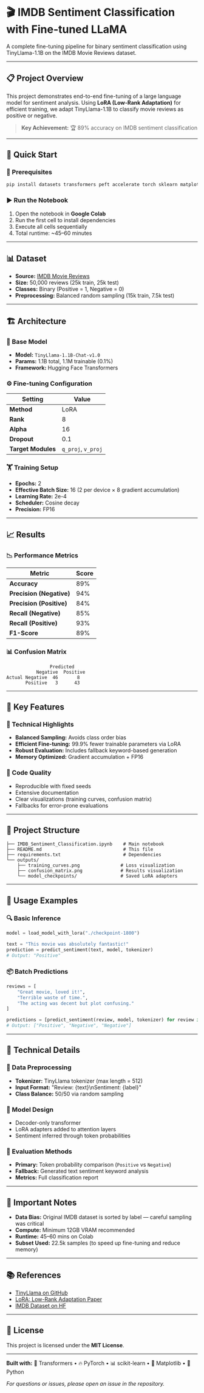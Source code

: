 
# 🎬 IMDB Sentiment Classification with Fine-tuned LLaMA

A complete fine-tuning pipeline for binary sentiment classification using TinyLlama-1.1B on the IMDB Movie Reviews dataset.

---

## 📋 Project Overview

This project demonstrates end-to-end fine-tuning of a large language model for sentiment analysis. Using **LoRA (Low-Rank Adaptation)** for efficient training, we adapt TinyLlama-1.1B to classify movie reviews as positive or negative.

> **Key Achievement:** 🏆 89% accuracy on IMDB sentiment classification

---

## 🚀 Quick Start

### 🔧 Prerequisites

```bash
pip install datasets transformers peft accelerate torch sklearn matplotlib seaborn
```

### ▶️ Run the Notebook

1. Open the notebook in **Google Colab**
2. Run the first cell to install dependencies
3. Execute all cells sequentially  
4. Total runtime: ~45–60 minutes

---

## 📊 Dataset

- **Source:** [IMDB Movie Reviews](https://huggingface.co/datasets/imdb)
- **Size:** 50,000 reviews (25k train, 25k test)
- **Classes:** Binary (Positive = 1, Negative = 0)
- **Preprocessing:** Balanced random sampling (15k train, 7.5k test)

---

## 🏗️ Architecture

### 🧠 Base Model

- **Model:** `TinyLlama-1.1B-Chat-v1.0`
- **Params:** 1.1B total, 1.1M trainable (0.1%)
- **Framework:** Hugging Face Transformers

### ⚙️ Fine-tuning Configuration

| Setting            | Value               |
|--------------------|---------------------|
| **Method**         | LoRA                |
| **Rank**           | 8                   |
| **Alpha**          | 16                  |
| **Dropout**        | 0.1                 |
| **Target Modules** | `q_proj`, `v_proj`  |

### 🏋️ Training Setup

- **Epochs:** 2
- **Effective Batch Size:** 16 (2 per device × 8 gradient accumulation)
- **Learning Rate:** 2e-4
- **Scheduler:** Cosine decay
- **Precision:** FP16

---

## 📈 Results

### 📉 Performance Metrics

| Metric                | Score |
|------------------------|-------|
| **Accuracy**           | 89%   |
| **Precision (Negative)** | 94%   |
| **Precision (Positive)** | 84%   |
| **Recall (Negative)**    | 85%   |
| **Recall (Positive)**    | 93%   |
| **F1-Score**             | 89%   |

### 📊 Confusion Matrix

```
                Predicted
           Negative  Positive
Actual Negative  46       8
       Positive   3      43
```

---

## 🔧 Key Features

### 🧪 Technical Highlights

- **Balanced Sampling:** Avoids class order bias
- **Efficient Fine-tuning:** 99.9% fewer trainable parameters via LoRA
- **Robust Evaluation:** Includes fallback keyword-based generation
- **Memory Optimized:** Gradient accumulation + FP16

### 🧹 Code Quality

- Reproducible with fixed seeds
- Extensive documentation
- Clear visualizations (training curves, confusion matrix)
- Fallbacks for error-prone evaluations

---

## 📁 Project Structure

```
├── IMDB_Sentiment_Classification.ipynb    # Main notebook
├── README.md                              # This file
├── requirements.txt                       # Dependencies
└── outputs/
    ├── training_curves.png               # Loss visualization
    ├── confusion_matrix.png              # Results visualization
    └── model_checkpoints/                # Saved LoRA adapters
```

---

## 🎯 Usage Examples

### 🔍 Basic Inference

```python
model = load_model_with_lora("./checkpoint-1800")

text = "This movie was absolutely fantastic!"
prediction = predict_sentiment(text, model, tokenizer)
# Output: "Positive"
```

### 📦 Batch Predictions

```python
reviews = [
    "Great movie, loved it!",
    "Terrible waste of time.",
    "The acting was decent but plot confusing."
]

predictions = [predict_sentiment(review, model, tokenizer) for review in reviews]
# Output: ["Positive", "Negative", "Negative"]
```

---

## 🧠 Technical Details

### 🧹 Data Preprocessing

- **Tokenizer:** TinyLlama tokenizer (max length = 512)
- **Input Format:** "Review: {text}\nSentiment: {label}"
- **Class Balance:** 50/50 via random sampling

### 🧱 Model Design

- Decoder-only transformer
- LoRA adapters added to attention layers
- Sentiment inferred through token probabilities

### 🧪 Evaluation Methods

- **Primary:** Token probability comparison (`Positive` vs `Negative`)
- **Fallback:** Generated text sentiment keyword analysis
- **Metrics:** Full classification report

---

## 🚨 Important Notes

- **Data Bias:** Original IMDB dataset is sorted by label — careful sampling was critical
- **Compute:** Minimum 12GB VRAM recommended
- **Runtime:** 45–60 mins on Colab
- **Subset Used:** 22.5k samples (to speed up fine-tuning and reduce memory)

---

## 📚 References

- [TinyLlama on GitHub](https://github.com/jzhang38/TinyLlama)
- [LoRA: Low-Rank Adaptation Paper](https://arxiv.org/abs/2106.09685)
- [IMDB Dataset on HF](https://huggingface.co/datasets/imdb)

---

## 📄 License

This project is licensed under the **MIT License**.

---

**Built with:** 🤗 Transformers • 🔥 PyTorch • 📊 scikit-learn • 🎨 Matplotlib • 🐍 Python

*For questions or issues, please open an issue in the repository.*
